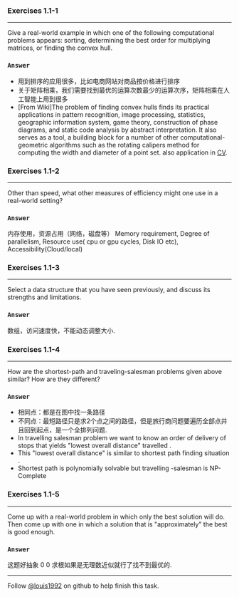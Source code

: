 ### Exercises 1.1-1
***
Give a real-world example in which one of the following computational problems appears: sorting, determining the best order for multiplying matrices, or finding the convex hull.

### `Answer`
* 用到排序的应用很多，比如电商网站对商品按价格进行排序
* 关于矩阵相乘，我们需要找到最优的运算次数最少的运算次序，矩阵相乘在人工智能上用到很多
* [From Wiki]The problem of finding convex hulls finds its practical applications in pattern recognition, image processing, statistics, geographic information system, game theory, construction of phase diagrams, and static code analysis by abstract interpretation. It also serves as a tool, a building block for a number of other computational-geometric algorithms such as the rotating calipers method for computing the width and diameter of a point set. also application in [CV](http://docs.opencv.org/doc/tutorials/imgproc/shapedescriptors/hull/hull.html).


### Exercises 1.1-2
***
Other than speed, what other measures of efficiency might one use in a real-world setting?

### `Answer`
内存使用，资源占用（网络，磁盘等）
Memory requirement, Degree of parallelism, Resource use( cpu or gpu cycles, Disk IO etc), Accessibility(Cloud/local)


### Exercises 1.1-3
***
Select a data structure that you have seen previously, and discuss its strengths and limitations.

### `Answer`
数组，访问速度快，不能动态调整大小.

### Exercises 1.1-4
***
How are the shortest-path and traveling-salesman problems given above similar? How are they different?

### `Answer`
* 相同点：都是在图中找一条路径
* 不同点：最短路径只是求2个点之间的路径，但是旅行商问题要遍历全部点并且回到起点，是一个全排列问题.
* In travelling salesman problem we want to know an order of delivery of stops that yields "lowest overall distance" travelled .
* This "lowest overall distance" is similar to shortest path finding situation .
* Shortest path is polynomially solvable but travelling -salesman is NP-Complete

### Exercises 1.1-5
***
Come up with a real-world problem in which only the best solution will do. Then come up with one in which a solution that is "approximately" the best is good enough.

### `Answer`
这题好抽象 0 0   求根如果是无理数近似就行了找不到最优的. 




***
Follow [@louis1992](https://github.com/gzc) on github to help finish this task.

